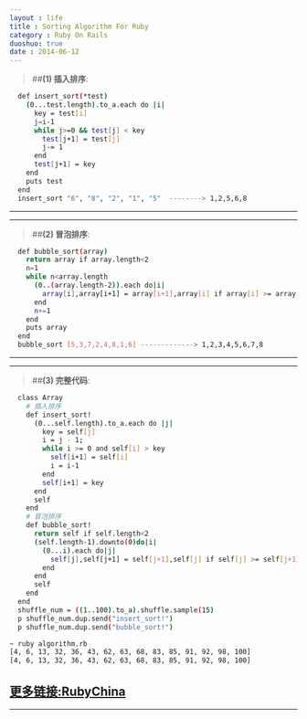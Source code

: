 ```yaml
---
layout : life
title : Sorting Algorithm For Ruby
category : Ruby On Rails
duoshuo: true
date : 2014-06-12
---
```


> ##**(1) 插入排序**:
>
```sh
  def insert_sort(*test)
    (0...test.length).to_a.each do |i|
      key = test[i]
      j=i-1
      while j>=0 && test[j] < key
        test[j+1] = test[j]
        j-= 1
      end
      test[j+1] = key
    end
    puts test
  end
  insert_sort "6", "8", "2", "1", "5"  --------> 1,2,5,6,8
```

<!-- more -->

---------------------------------------
---------------------------------------
> ##**(2) 冒泡排序**:
>
```sh
  def bubble_sort(array)
    return array if array.length<2
    n=1
    while n<array.length
      (0..(array.length-2)).each do|i|
        array[i],array[i+1] = array[i+1],array[i] if array[i] >= array[i+1]
      end
      n+=1
    end
    puts array
  end
  bubble_sort [5,3,7,2,4,8,1,6] -------------> 1,2,3,4,5,6,7,8
```
---------------------------------------
---------------------------------------
> ##**(3) 完整代码**:
>
```sh
  class Array
    # 插入排序
    def insert_sort!
      (0...self.length).to_a.each do |j|
        key = self[j]
        i = j - 1;
        while i >= 0 and self[i] > key
          self[i+1] = self[i]
          i = i-1
        end
        self[i+1] = key
      end
      self
    end
    # 冒泡排序
    def bubble_sort!
      return self if self.length<2
      (self.length-1).downto(0)do|i|
        (0...i).each do|j|
          self[j],self[j+1] = self[j+1],self[j] if self[j] >= self[j+1]
        end
      end
      self
    end
  end
  shuffle_num = ((1..100).to_a).shuffle.sample(15)
  p shuffle_num.dup.send("insert_sort!")
  p shuffle_num.dup.send("bubble_sort!")
```
>
```sh
~ ruby algorithm.rb
[4, 6, 13, 32, 36, 43, 62, 63, 68, 83, 85, 91, 92, 98, 100]
[4, 6, 13, 32, 36, 43, 62, 63, 68, 83, 85, 91, 92, 98, 100]
```
**[更多链接:RubyChina ][1]**
---------------------------------------
---------------------------------------

[1]:https://ruby-china.org/topics/20569
